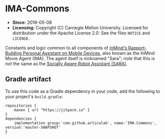 # IMA-Commons

* **Since:** 2018-05-08
* **Licensing:** Copyright (C) Carnegie Mellon University. Licensed for distribution under the Apache License 2.0: See the files `NOTICE` and `LICENSE`.

Constants and logic common to all components of [InMind's Rapport-Building Personal Assistant on Mobile Devices](http://articulab.hcii.cs.cmu.edu/projects/yahoo/), also known as the InMind Movie Agent (IMA). The agent itself is nicknamed "Sara"; note that this is *not* the same as the [Socially Aware Robot Assistant (SARA)](http://articulab.hcii.cs.cmu.edu/projects/sara/).

## Gradle artifact

To use this code as a Gradle dependency in your code, add the following to your project's `build.gradle`:

	repositories {
		maven { url "https://jitpack.io" }
	}
	dependencies {
		implementation group:'com.github.articulab', name:'IMA-Commons', version:'master-SNAPSHOT'
	}
